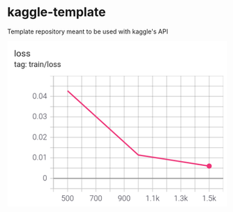 # kaggle-template
Template repository meant to be used with kaggle's API

![tensorboard](train_small-3epochs_losses.png)